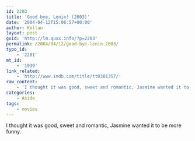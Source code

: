 ```yaml
---
id: 2203
title: 'Good bye, Lenin! (2003)'
date: '2004-04-12T15:06:57+00:00'
author: Kellan
layout: post
guid: 'http://lm.quxx.info/?p=2203'
permalink: /2004/04/12/good-bye-lenin-2003/
typo_id:
    - '2201'
mt_id:
    - '1939'
link_related:
    - 'http://www.imdb.com/title/tt0301357/'
raw_content:
    - 'I thought it was good, sweet and romantic, Jasmine wanted it to be more funny.'
categories:
    - Aside
tags:
    - movies
---
```


I thought it was good, sweet and romantic, Jasmine wanted it to be more funny.